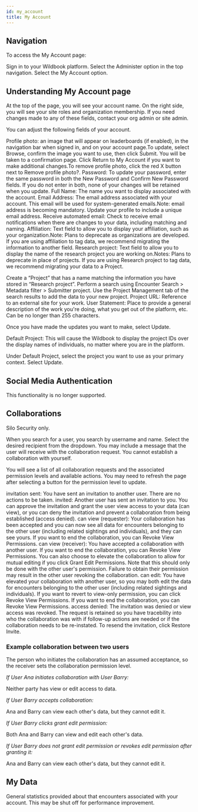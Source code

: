```yaml
---
id: my_account
title: My Account
---
```


## Navigation

To access the My Account page:

Sign in to your Wildbook platform.
Select the Administer option in the top navigation.
Select the My Account option.

## Understanding My Account page

At the top of the page, you will see your account name. On the right side, you will see your site roles and organization membership. If you need changes made to any of these fields, contact your org admin or site admin.

You can adjust the following fields of your account.

Profile photo: an image that will appear on leaderboards (if enabled), in the navigation bar when signed in, and on your account page.To update, select Browse, confirm the image you want to use, then click Submit. You will be taken to a confirmation page. Click Return to My Account if you want to make additional changes.To remove profile photo, click the red X button next to Remove profile photo?.
Password: To update your password, enter the same password in both the New Password and Confirm New Password fields. If you do not enter in both, none of your changes will be retained when you update.
Full Name: The name you want to display associated with the account.
Email Address: The email address associated with your account. This email will be used for system-generated emails.Note: email address is becoming mandatory. Update your profile to include a unique email address.
Receive automated email: Check to receive email notifications when there are changes to your data, including matching and naming.
Affiliation: Text field to allow you to display your affiliation, such as your organization.Note: Plans to deprecate as organizations are developed. If you are using affiliation to tag data, we recommend migrating the information to another field. 
Research project: Text field to allow you to display the name of the research project you are working on.Notes: Plans to deprecate in place of projects. If you are using Research project to tag data, we recommend migrating your data to a Project.

Create a “Project” that has a name matching the information you have stored in “Research project”.
Perform a search using Encounter Search > Metadata filter > Submitter project.
Use the Project Management tab of the search results to add the data to your new project.
Project URL: Reference to an external site for your work.
User Statement: Place to provide a general description of the work you're doing, what you get out of the platform, etc. Can be no longer than 255 characters.

Once you have made the updates you want to make, select Update.

Default Project: This will cause the Wildbook to display the project IDs over the display names of individuals, no matter where you are in the platform.

Under Default Project, select the project you want to use as your primary context.
Select Update.

## Social Media Authentication

This functionality is no longer supported.

## Collaborations

Silo Security only.

When you search for a user, you search by username and name. Select the desired recipient from the dropdown. You may include a message that the user will receive with the collaboration request. You cannot establish a collaboration with yourself.

You will see a list of all collaboration requests and the associated permission levels and available actions. You may need to refresh the page after selecting a button for the permission level to update.

invitation sent: You have sent an invitation to another user. There are no actions to be taken.
invited: Another user has sent an invitation to you. You can approve the invitation and grant the user view access to your data (can view), or you can deny the invitation and prevent a collaboration from being established (access denied).
can view (requester): Your collaboration has been accepted and you can now see all data for encounters belonging to the other user (including related sightings and individuals), and they can see yours. If you want to end the collaboration, you can Revoke View Permissions.
can view (receiver): You have accepted a collaboration with another user. If you want to end the collaboration, you can Revoke View Permissions. You can also choose to elevate the collaboration to allow for mutual editing if you click Grant Edit Permissions. Note that this should only be done with the other user's permission. Failure to obtain their permission may result in the other user revoking the collaboration.
can edit: You have elevated your collaboration with another user, so you may both edit the data for encounters belonging to the other user (including related sightings and individuals). If you want to revert to view-only permission, you can click Revoke View Permissions. If you want to end the collaboration, you can Revoke View Permissions.
access denied: The invitation was denied or view access was revoked. The request is retained so you have tracebility into who the collaboration was with if follow-up actions are needed or if the collaboration needs to be re-instated. To resend the invitation, click Restore Invite.

### Example collaboration between two users

The person who initiates the collaboration has an assumed acceptance, so the receiver sets the collaboration permission level.

_If User Ana initiates collaboration with User Barry:_

Neither party has view or edit access to data.



_If User Barry accepts collaboration:_

Ana and Barry can view each other's data, but they cannot edit it.



_If User Barry clicks grant edit permission:_

Both Ana and Barry can view and edit each other's data.



_If User Barry does not grant edit permission or revokes edit permission after granting it:_

Ana and Barry can view each other's data, but they cannot edit it.

## My Data

General statistics provided about that encounters associated with your account. This may be shut off for performance improvement.